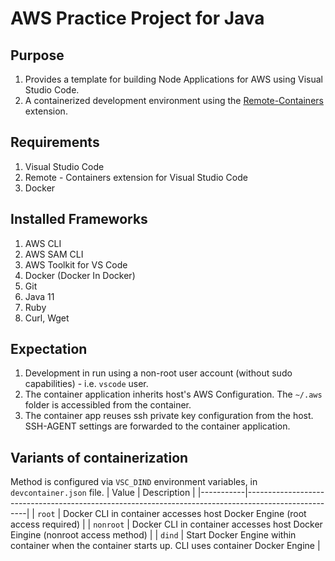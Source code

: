 # AWS Practice Project for Java

## Purpose
1. Provides a template for building Node Applications for AWS using Visual Studio Code.
2. A containerized development environment using the [Remote-Containers](https://github.com/Microsoft/vscode-remote-release.git) extension.

## Requirements
1. Visual Studio Code
2. Remote - Containers extension for Visual Studio Code
3. Docker

## Installed Frameworks
1. AWS CLI
2. AWS SAM CLI
3. AWS Toolkit for VS Code
4. Docker (Docker In Docker)
5. Git 
6. Java 11
7. Ruby
8. Curl, Wget

## Expectation
1. Development in run using a non-root user account (without sudo capabilities) - i.e. `vscode` user.
2. The container application inherits host's AWS Configuration. The  `~/.aws` folder is accessibled from the container.
3. The container app reuses ssh private key configuration from the host.  SSH-AGENT settings are forwarded to the container application.

## Variants of containerization
Method is configured via `VSC_DIND` environment variables, in `devcontainer.json` file.
| Value     | Description                                                                                         |
|-----------|-----------------------------------------------------------------------------------------------------|
| `root`    | Docker CLI in container accesses host Docker Engine (root access required)                          |
| `nonroot` | Docker CLI in container accesses host Docker Eingine (nonroot access method)                        |
| `dind`    | Start Docker Engine within container when the container starts up. CLI uses container Docker Engine |